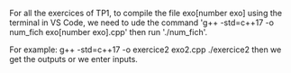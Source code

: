 For all the exercices of TP1, to compile the file exo[number exo] using the terminal in VS Code, we need to ude the command 'g++ -std=c++17 -o num_fich exo[number exo].cpp' then run './num_fich'.

For example:
  g++ -std=c++17 -o exercice2 exo2.cpp 
  ./exercice2
  then we get the outputs or we enter inputs.

